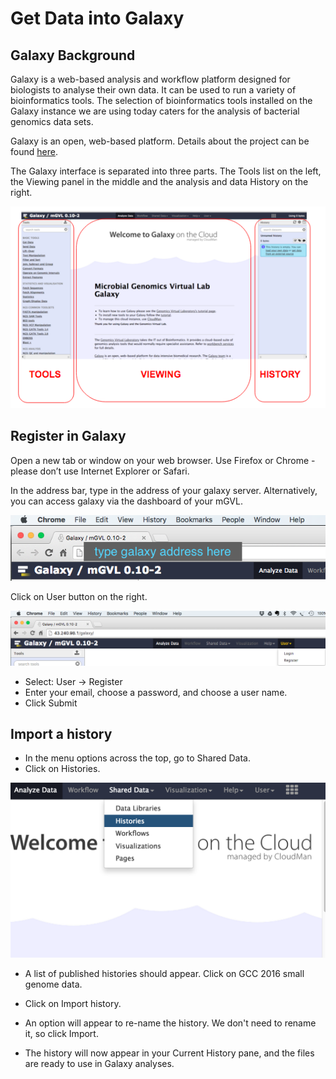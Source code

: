 # Get Data into Galaxy

## Galaxy Background

Galaxy is a web-based analysis and workflow platform designed for biologists to analyse their own data. It can be used to run a variety of bioinformatics tools. The selection of bioinformatics tools installed on the Galaxy instance we are using today caters for the analysis of bacterial genomics data sets.

Galaxy is an open, web-based platform. Details about the project can be found [here](https://galaxyproject.org/).

The Galaxy interface is separated into three parts. The <ss>Tools</ss> list on the left, the <ss>Viewing</ss> panel in the middle and the analysis and data <ss>History</ss> on the right.

![galaxy overview screenshot](images/image05.png)

## Register in Galaxy

Open a new tab or window on your web browser. Use Firefox or Chrome - please don’t use Internet Explorer or Safari.

In the address bar, type in the address of your galaxy server. Alternatively, you can access galaxy via the dashboard of your mGVL.

![Galaxy URL](images/image09.png)

Click on <ss>User</ss> button on the right.

![Register or Login screenshot](images/image04.png)

- Select: <ss>User &rarr; Register</ss>
- Enter your email, choose a password, and choose a user name.
- Click <ss>Submit</ss>

## Import a history

- In the menu options across the top, go to <ss>Shared Data</ss>.
- Click on <ss>Histories</ss>.

![Shared histories](images/image10.png)

- A list of published histories should appear. Click on <fn>GCC 2016 small genome data</fn>.
- Click on <ss>Import history</ss>.
- An option will appear to re-name the history. We don't need to rename it, so click <ss>Import</ss>.

- The history will now appear in your Current History pane, and the files are ready to use in Galaxy analyses.
